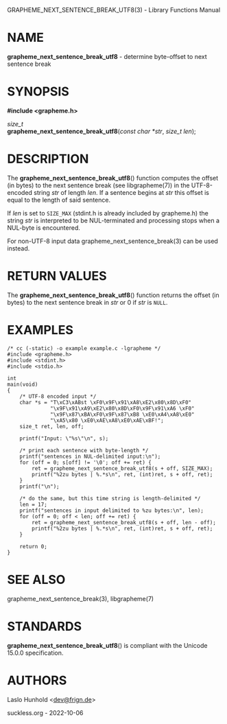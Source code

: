 GRAPHEME\_NEXT\_SENTENCE\_BREAK\_UTF8(3) - Library Functions Manual

# NAME

**grapheme\_next\_sentence\_break\_utf8** - determine byte-offset to next sentence break

# SYNOPSIS

**#include &lt;grapheme.h>**

*size\_t*  
**grapheme\_next\_sentence\_break\_utf8**(*const char \*str*, *size\_t len*);

# DESCRIPTION

The
**grapheme\_next\_sentence\_break\_utf8**()
function computes the offset (in bytes) to the next sentence
break (see
libgrapheme(7))
in the UTF-8-encoded string
*str*
of length
*len*.
If a sentence begins at
*str*
this offset is equal to the length of said sentence.

If
*len*
is set to
`SIZE_MAX`
(stdint.h is already included by grapheme.h) the string
*str*
is interpreted to be NUL-terminated and processing stops when
a NUL-byte is encountered.

For non-UTF-8 input
data
grapheme\_next\_sentence\_break(3)
can be used instead.

# RETURN VALUES

The
**grapheme\_next\_sentence\_break\_utf8**()
function returns the offset (in bytes) to the next sentence
break in
*str*
or 0 if
*str*
is
`NULL`.

# EXAMPLES

	/* cc (-static) -o example example.c -lgrapheme */
	#include <grapheme.h>
	#include <stdint.h>
	#include <stdio.h>
	
	int
	main(void)
	{
		/* UTF-8 encoded input */
		char *s = "T\xC3\xABst \xF0\x9F\x91\xA8\xE2\x80\x8D\xF0"
		          "\x9F\x91\xA9\xE2\x80\x8D\xF0\x9F\x91\xA6 \xF0"
		          "\x9F\x87\xBA\xF0\x9F\x87\xB8 \xE0\xA4\xA8\xE0"
		          "\xA5\x80 \xE0\xAE\xA8\xE0\xAE\xBF!";
		size_t ret, len, off;
	
		printf("Input: \"%s\"\n", s);
	
		/* print each sentence with byte-length */
		printf("sentences in NUL-delimited input:\n");
		for (off = 0; s[off] != '\0'; off += ret) {
			ret = grapheme_next_sentence_break_utf8(s + off, SIZE_MAX);
			printf("%2zu bytes | %.*s\n", ret, (int)ret, s + off, ret);
		}
		printf("\n");
	
		/* do the same, but this time string is length-delimited */
		len = 17;
		printf("sentences in input delimited to %zu bytes:\n", len);
		for (off = 0; off < len; off += ret) {
			ret = grapheme_next_sentence_break_utf8(s + off, len - off);
			printf("%2zu bytes | %.*s\n", ret, (int)ret, s + off, ret);
		}
	
		return 0;
	}

# SEE ALSO

grapheme\_next\_sentence\_break(3),
libgrapheme(7)

# STANDARDS

**grapheme\_next\_sentence\_break\_utf8**()
is compliant with the Unicode 15.0.0 specification.

# AUTHORS

Laslo Hunhold &lt;[dev@frign.de](mailto:dev@frign.de)&gt;

suckless.org - 2022-10-06

